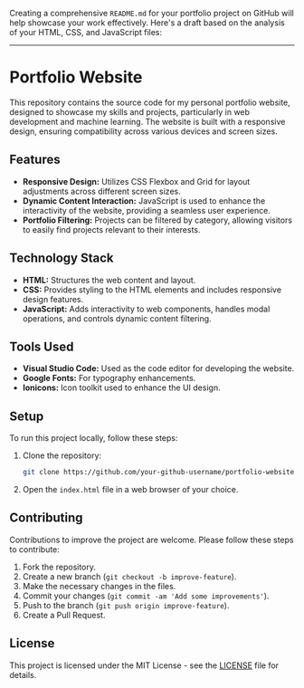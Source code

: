 Creating a comprehensive `README.md` for your portfolio project on GitHub will help showcase your work effectively. Here's a draft based on the analysis of your HTML, CSS, and JavaScript files:

---

# Portfolio Website

This repository contains the source code for my personal portfolio website, designed to showcase my skills and projects, particularly in web development and machine learning. The website is built with a responsive design, ensuring compatibility across various devices and screen sizes.

## Features

- **Responsive Design:** Utilizes CSS Flexbox and Grid for layout adjustments across different screen sizes.
- **Dynamic Content Interaction:** JavaScript is used to enhance the interactivity of the website, providing a seamless user experience.
- **Portfolio Filtering:** Projects can be filtered by category, allowing visitors to easily find projects relevant to their interests.

## Technology Stack

- **HTML:** Structures the web content and layout.
- **CSS:** Provides styling to the HTML elements and includes responsive design features.
- **JavaScript:** Adds interactivity to web components, handles modal operations, and controls dynamic content filtering.

## Tools Used

- **Visual Studio Code:** Used as the code editor for developing the website.
- **Google Fonts:** For typography enhancements.
- **Ionicons:** Icon toolkit used to enhance the UI design.

## Setup

To run this project locally, follow these steps:

1. Clone the repository:
   ```bash
   git clone https://github.com/your-github-username/portfolio-website.git
   ```
2. Open the `index.html` file in a web browser of your choice.

## Contributing

Contributions to improve the project are welcome. Please follow these steps to contribute:

1. Fork the repository.
2. Create a new branch (`git checkout -b improve-feature`).
3. Make the necessary changes in the files.
4. Commit your changes (`git commit -am 'Add some improvements'`).
5. Push to the branch (`git push origin improve-feature`).
6. Create a Pull Request.

## License

This project is licensed under the MIT License - see the [LICENSE](LICENSE) file for details.

